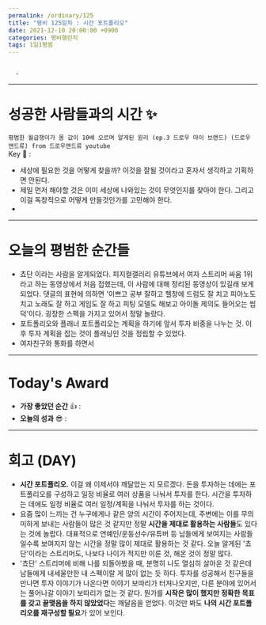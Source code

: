 ```yaml
---
permalink: /ordinary/125
title: "평비 125일차 : 시간 포트폴리오"
date: 2021-12-10 20:00:00 +0900
categories: 평비챌린지
tags: 1일1평범
---
```

```

  - 
``` 

---
# 성공한 사람들과의 시간 ✨
`평범한 월급쟁이가 몸 값이 10배 오르며 알게된 원리 (ep.3 드로우 마이 브랜드) (드로우 앤드류) from 드로우앤드류 youtube`  
Key 🔑 : 
- 세상에 필요한 것을 어떻게 찾을까? 이것을 잘될 것이라고 혼자서 생각하고 기획하면 안된다.
- 제일 먼저 해야할 것은 이미 세상에 나와있는 것이 무엇인지를 찾아야 한다. 그리고 이걸 독창적으로 어떻게 만들것인가를 고민해야 한다.
- 

---
# 오늘의 평범한 순간들
- 쵸단 이라는 사람을 알게되었다. 피지컬갤러리 유튜브에서 여자 스트리머 싸움 1위라고 하는 동영상에서 처음 접했는데, 이 사람에 대해 정리된 동영상이 있길래 보게 되었다. 댓글의 표현에 의하면 '이쁘고 공부 잘하고 헬창에 드럼도 잘 치고 피아노도 치고 노래도 잘 하고 게임도 잘 하고 피팅 모델도 해보고 아이돌 제의도 들어오는 씹덕'이다. 굉장한 스펙을 가지고 있어서 정말 놀랐다.
- 포트폴리오와 플래너
  포트폴리오는 계획을 하기에 앞서 투자 비중을 나누는 것. 이후 투자 계획을 잡는 것이 플래닝인 것을 정립할 수 있었다.
- 여자친구와 통화를 하면서 

---
# Today's Award
- **가장 좋았던 순간** 👍 : 
- **오늘의 성과** 😎 : 

---
# 회고 (DAY)
- **시간 포트폴리오.** 이걸 왜 이제서야 깨달았는 지 모르겠다. 돈을 투자하는 데에는 포트폴리오를 구성하고 일정 비율로 여러 상품을 나눠서 투자를 한다. 시간을 투자하는 데에도 일정 비율로 여러 일정/계획을 나눠서 투자를 하는 것이다.
- 요즘 많이 느끼는 건 누구에게나 같은 양의 시간이 주어지는데, 주변에는 이를 무의미하게 보내는 사람들이 많은 것 같지만 정말 **시간을 제대로 활용하는 사람들**도 있다는 것에 놀랍다. 대표적으로 연예인/운동선수/유튜버 등 남들에게 보여지는 사람들일수록 보여지지 않는 시간을 정말 많이 제대로 활용하는 것 같다. 오늘 알게된 '쵸단'이라는 스트리머도, 나보다 나이가 적지만 이룬 것, 해온 것이 정말 많다.
- '쵸단' 스트리머에 비해 나를 되돌아봤을 때, 분명히 나도 열심히 살아온 것 같은데 남들에게 내세울만한 내 스펙이랄 게 많이 없는 듯 하다. 투자를 성공해서 친구들을 만나면 투자 이야기가 나온다면 이야기 보따리가 터져나오지만, 다른 분야에 있어서는 풀어나갈 이야기 보따리가 없는 것 같다. 뭔가를 **시작은 많이 했지만 정확한 목표를 갖고 끝맺음을 하지 않았었다**는 깨달음을 얻었다. 이것만 봐도 **나의 시간 포트폴리오를 재구성할 필요**가 있어 보인다.